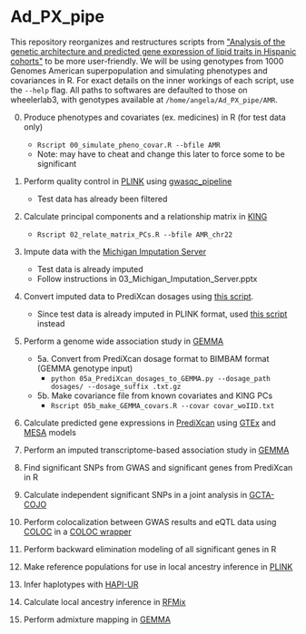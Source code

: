 # Ad_PX_pipe
This repository reorganizes and restructures scripts from ["Analysis of the genetic architecture and predicted gene expression of lipid traits in Hispanic cohorts"](https://github.com/WheelerLab/px_his_chol) to be more user-friendly. We will be using genotypes from 1000 Genomes American superpopulation and simulating phenotypes and covariances in R. For exact details on the inner workings of each script, use the `--help` flag. All paths to softwares are defaulted to those on wheelerlab3, with genotypes available at `/home/angela/Ad_PX_pipe/AMR`.

00. Produce phenotypes and covariates (ex. medicines) in R (for test data only)

    * `Rscript 00_simulate_pheno_covar.R --bfile AMR`
    * Note: may have to cheat and change this later to force some to be significant

01. Perform quality control in [PLINK](https://www.cog-genomics.org/plink/1.9/filter) using [gwasqc_pipeline](https://github.com/WheelerLab/gwasqc_pipeline)
    
    * Test data has already been filtered

02. Calculate principal components and a relationship matrix in [KING](http://people.virginia.edu/~wc9c/KING/manual.html)

    * `Rscript 02_relate_matrix_PCs.R --bfile AMR_chr22`
 
03. Impute data with the [Michigan Imputation Server](https://imputationserver.sph.umich.edu/index.html#!)

    * Test data is already imputed
    * Follow instructions in 03_Michigan_Imputation_Server.pptx

04. Convert imputed data to PrediXcan dosages using [this script](https://github.com/WheelerLab/Imputation/blob/master/UMich_vcf2pxfixCAAPA.py).

    * Since test data is already imputed in PLINK format, used [this script](https://github.com/hakyimlab/PrediXcan/blob/master/Software/convert_plink_to_dosage.py) instead

05. Perform a genome wide association study in [GEMMA](http://www.xzlab.org/software/GEMMAmanual.pdf)
    * 5a. Convert from PrediXcan dosage format to BIMBAM format (GEMMA genotype input)
      * `python 05a_PrediXcan_dosages_to_GEMMA.py --dosage_path dosages/ --dosage_suffix .txt.gz`
    * 5b. Make covariance file from known covariates and KING PCs
      * `Rscript 05b_make_GEMMA_covars.R --covar covar_woIID.txt`

06. Calculate predicted gene expressions in [PrediXcan](https://github.com/hakyimlab/PrediXcan) using [GTEx](http://predictdb.org/) and [MESA](https://github.com/aandaleon/DivPop) models

07. Perform an imputed transcriptome-based association study in [GEMMA](http://www.xzlab.org/software/GEMMAmanual.pdf)

08. Find significant SNPs from GWAS and significant genes from PrediXcan in R

09. Calculate independent significant SNPs in a joint analysis in [GCTA-COJO](https://cnsgenomics.com/software/gcta/#COJO)

10. Perform colocalization between GWAS results and eQTL data using [COLOC](https://cran.r-project.org/web/packages/coloc/coloc.pdf) in a [COLOC wrapper](https://github.com/hakyimlab/summary-gwas-imputation)

11. Perform backward elimination modeling of all significant genes in R

12. Make reference populations for use in local ancestry inference in [PLINK](https://www.cog-genomics.org/plink/1.9/data)

13. Infer haplotypes with [HAPI-UR](https://code.google.com/archive/p/hapi-ur/)

14. Calculate local ancestry inference in [RFMix](https://sites.google.com/site/rfmixlocalancestryinference/)

15. Perform admixture mapping in [GEMMA](http://www.xzlab.org/software/GEMMAmanual.pdf)


